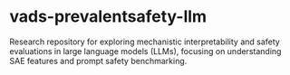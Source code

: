# vads-prevalentsafety-llm
Research repository for exploring mechanistic interpretability and safety evaluations in large language models (LLMs), focusing on understanding SAE features and prompt safety benchmarking.

